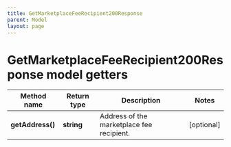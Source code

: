 ```yaml
---
title: GetMarketplaceFeeRecipient200Response
parent: Model
layout: page
---
```


# GetMarketplaceFeeRecipient200Response model getters

Method name | Return type | Description | Notes
------------ | ------------- | ------------- | -------------
**getAddress()** | **string** | Address of the marketplace fee recipient. | [optional]

